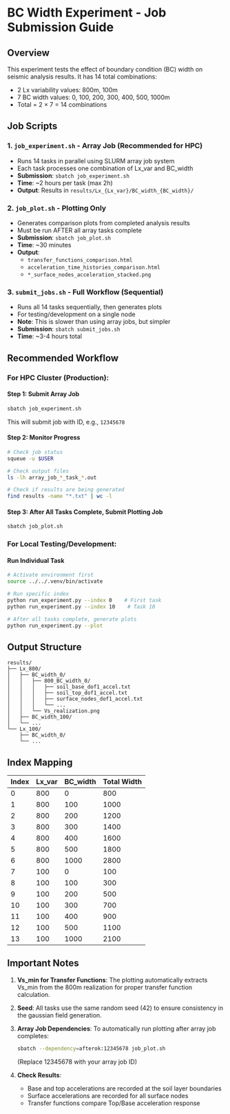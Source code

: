 # BC Width Experiment - Job Submission Guide

## Overview
This experiment tests the effect of boundary condition (BC) width on seismic analysis results. It has 14 total combinations:
- 2 Lx variability values: 800m, 100m
- 7 BC width values: 0, 100, 200, 300, 400, 500, 1000m
- Total = 2 × 7 = 14 combinations

## Job Scripts

### 1. `job_experiment.sh` - Array Job (Recommended for HPC)
- Runs 14 tasks in parallel using SLURM array job system
- Each task processes one combination of Lx_var and BC_width
- **Submission**: `sbatch job_experiment.sh`
- **Time**: ~2 hours per task (max 2h)
- **Output**: Results in `results/Lx_{Lx_var}/BC_width_{BC_width}/`

### 2. `job_plot.sh` - Plotting Only
- Generates comparison plots from completed analysis results
- Must be run AFTER all array tasks complete
- **Submission**: `sbatch job_plot.sh`
- **Time**: ~30 minutes
- **Output**:
  - `transfer_functions_comparison.html`
  - `acceleration_time_histories_comparison.html`
  - `*_surface_nodes_acceleration_stacked.png`

### 3. `submit_jobs.sh` - Full Workflow (Sequential)
- Runs all 14 tasks sequentially, then generates plots
- For testing/development on a single node
- **Note**: This is slower than using array jobs, but simpler
- **Submission**: `sbatch submit_jobs.sh`
- **Time**: ~3-4 hours total

## Recommended Workflow

### For HPC Cluster (Production):

#### Step 1: Submit Array Job
```bash
sbatch job_experiment.sh
```

This will submit job with ID, e.g., `12345678`

#### Step 2: Monitor Progress
```bash
# Check job status
squeue -u $USER

# Check output files
ls -lh array_job_*_task_*.out

# Check if results are being generated
find results -name "*.txt" | wc -l
```

#### Step 3: After All Tasks Complete, Submit Plotting Job
```bash
sbatch job_plot.sh
```

### For Local Testing/Development:

#### Run Individual Task
```bash
# Activate environment first
source ../../.venv/bin/activate

# Run specific index
python run_experiment.py --index 0    # First task
python run_experiment.py --index 10    # Task 10

# After all tasks complete, generate plots
python run_experiment.py --plot
```

## Output Structure

```
results/
├── Lx_800/
│   ├── BC_width_0/
│   │   ├── 800_BC_width_0/
│   │   │   ├── soil_base_dof1_accel.txt
│   │   │   ├── soil_top_dof1_accel.txt
│   │   │   ├── surface_nodes_dof1_accel.txt
│   │   │   └── ...
│   │   └── Vs_realization.png
│   ├── BC_width_100/
│   └── ...
└── Lx_100/
    ├── BC_width_0/
    └── ...
```

## Index Mapping

| Index | Lx_var | BC_width | Total Width |
|-------|--------|----------|-------------|
| 0     | 800    | 0        | 800         |
| 1     | 800    | 100      | 1000        |
| 2     | 800    | 200      | 1200        |
| 3     | 800    | 300      | 1400        |
| 4     | 800    | 400      | 1600        |
| 5     | 800    | 500      | 1800        |
| 6     | 800    | 1000     | 2800        |
| 7     | 100    | 0        | 100         |
| 8     | 100    | 100      | 300         |
| 9     | 100    | 200      | 500         |
| 10    | 100    | 300      | 700         |
| 11    | 100    | 400      | 900         |
| 12    | 100    | 500      | 1100        |
| 13    | 100    | 1000     | 2100        |

## Important Notes

1. **Vs_min for Transfer Functions**: The plotting automatically extracts Vs_min from the 800m realization for proper transfer function calculation.

2. **Seed**: All tasks use the same random seed (42) to ensure consistency in the gaussian field generation.

3. **Array Job Dependencies**: To automatically run plotting after array job completes:
   ```bash
   sbatch --dependency=afterok:12345678 job_plot.sh
   ```
   (Replace 12345678 with your array job ID)

4. **Check Results**: 
   - Base and top accelerations are recorded at the soil layer boundaries
   - Surface accelerations are recorded for all surface nodes
   - Transfer functions compare Top/Base acceleration response

